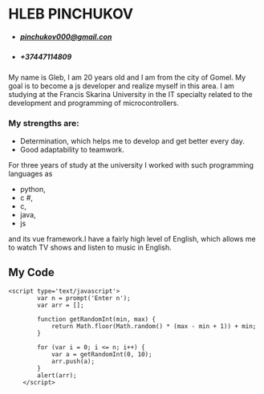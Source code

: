 # HLEB PINCHUKOV

- ##### pinchukov000@gmail.con
- ##### +37447114809

My name is Gleb, I am 20 years old and I am from the city of Gomel. My goal is to become a js developer and realize myself in this area. I am studying at the Francis Skarina University in the IT specialty related to the development and programming of microcontrollers.


### My strengths are: 
- Determination, which helps me to develop and get better every day.
- Good adaptability to teamwork.
  
For three years of study at the university I worked with such programming languages ​​as
-  python, 
-  c #,
 -  c,
  -  java, 
  -  js 
  
 and its vue framework.I have a fairly high level of English, which allows me to watch TV shows and listen to music in English.
 
 ## My Code 
 ```
 <script type='text/javascript'>
         var n = prompt('Enter n');
         var arr = [];
 
         function getRandomInt(min, max) {
             return Math.floor(Math.random() * (max - min + 1)) + min;
         }
 
         for (var i = 0; i <= n; i++) {
             var a = getRandomInt(0, 10);
             arr.push(a);
         }
         alert(arr);
     </script>
```